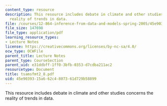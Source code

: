 ```yaml
---
content_type: resource
description: This resource includes debate in climate and other studies concerns the
  reality of trends in data.
file: /courses/12-864-inference-from-data-and-models-spring-2005/45e9039315a662c4807361d729b58899_tsamsfmt2_8.pdf
file_size: 147698
file_type: application/pdf
learning_resource_types:
- Lecture Notes
license: https://creativecommons.org/licenses/by-nc-sa/4.0/
ocw_type: OCWFile
parent_title: Lecture Notes
parent_type: CourseSection
parent_uid: e31ddbff-1ff0-3bfb-0353-d7cdba211ac2
resourcetype: Document
title: tsamsfmt2_8.pdf
uid: 45e90393-15a6-62c4-8073-61d729b58899
---
```

This resource includes debate in climate and other studies concerns the reality of trends in data.